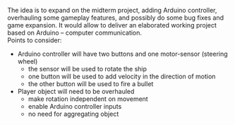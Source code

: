The idea is to expand on the midterm project, adding Arduino controller, overhauling some gameplay features, and possibly do some bug fixes and game expansion. It would allow to deliver an elaborated working project based on Arduino – computer communication.\
Points to consider:
- Arduino controller will have two buttons and one motor-sensor (steering wheel)
	- the sensor will be used to rotate the ship
	- one button will be used to add velocity in the direction of motion
	- the other button will be used to fire a bullet
- Player object will need to be overhauled
	- make rotation independent on movement
	- enable Arduino controller inputs
	- no need for aggregating object

